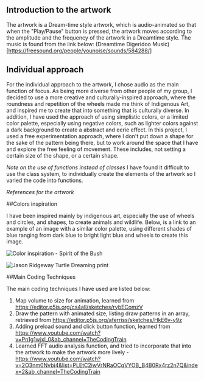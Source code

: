 ## Introduction to the artwork 

The artwork is a Dream-time style artwork, which is audio-animated so that when the "Play/Pause" button is pressed, the artwork moves according to the amplitude and the frequency of the artwork in a Dreamtime style. 
The music is found from the link below: 
(Dreamtime Digeridoo Music) [https://freesound.org/people/younoise/sounds/584288/]

## Individual approach

For the individual approach to the artwork, I chose audio as the main function of focus. 
As being more diverse from other people of my group, I decided to use a more creative and culturally-inspired approach, where the roundness and repetition of the wheels made me think of Indigenous Art, and inspired me to create that into something that is culturally diverse. In addition, I have used the approach of using simplistic colors, or a limited color palette, especially using negative colors, such as lighter colors against a dark background to create a abstract and eerie effect. In this project, I used a free experimentation approach, where I don't put down a shape for the sake of the pattern being there, but to work around the space that I have and explore the free feeling of movement. These includes, not setting a certain size of the shape, or a certain shape. 

_Note on the use of functions instead of classes_
I have found it difficult to use the class system, to individually create the elements of the artwork so I varied the code into functions.

*References for the artwork*

##Colors inspiration

I have been inspired mainly by indigenous art, especially the use of wheels and circles, and shapes, to create animals and wildlife. 
Below, is a link to an example of an image with a similar color palette, using different shades of blue ranging from dark blue to bright light blue and wheels to create this image. 

![Color inspiration - Spirit of the Bush](https://www.theozmaterialgirls.com/assets/full/20267.jpg?20210423090615)

![Jason Ridgeway Turtle Dreaming print](https://www.dnaag.com.au/wp-content/uploads/2021/06/Jason-Ridgeway-Turtle-Dreaming-print.jpg)



##Main Coding Techniques

The main coding techniques I have used are listed below: 

1.  Map volume to size for animation, learned from https://editor.p5js.org/cs4all/sketches/rybEComzV
2.  Draw the pattern with animated size, listing draw patterns in an array, retrieved from https://editor.p5js.org/aferriss/sketches/HkE6v-y9z
3.  Adding preload sound and click button function, learned from https://www.youtube.com/watch?v=Pn1g1wjxl_0&ab_channel=TheCodingTrain
4. Learned FFT audio analysis function, and tried to incorporate that into the artwork to make the artwork more lively - https://www.youtube.com/watch?v=2O3nm0Nvbi4&list=PLEtC2iwVrNRaOCqVYOB_B4B0Rx4rz2n7Q&index=2&ab_channel=TheCodingTrain




